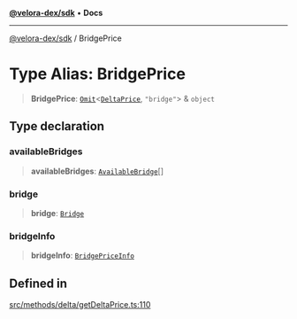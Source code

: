 [**@velora-dex/sdk**](../README.md) • **Docs**

***

[@velora-dex/sdk](../globals.md) / BridgePrice

# Type Alias: BridgePrice

> **BridgePrice**: [`Omit`](../-internal-/type-aliases/Omit.md)\<[`DeltaPrice`](DeltaPrice.md), `"bridge"`\> & `object`

## Type declaration

### availableBridges

> **availableBridges**: [`AvailableBridge`](../-internal-/type-aliases/AvailableBridge.md)[]

### bridge

> **bridge**: [`Bridge`](Bridge.md)

### bridgeInfo

> **bridgeInfo**: [`BridgePriceInfo`](../-internal-/type-aliases/BridgePriceInfo.md)

## Defined in

[src/methods/delta/getDeltaPrice.ts:110](https://github.com/paraswap/paraswap-sdk/blob/master/src/methods/delta/getDeltaPrice.ts#L110)
